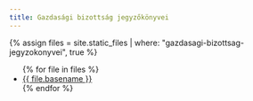 ```yaml
---
title: Gazdasági bizottság jegyzőkönyvei
---
```


{% assign files = site.static_files | where: "gazdasagi-bizottsag-jegyzokonyvei", true %}
<ul>
{% for file in files %}
  <li>
   <a href="{{ site.basepath }}{{ file.path }}">{{ file.basename }}</a>
  </li>
{% endfor %}
</ul>
